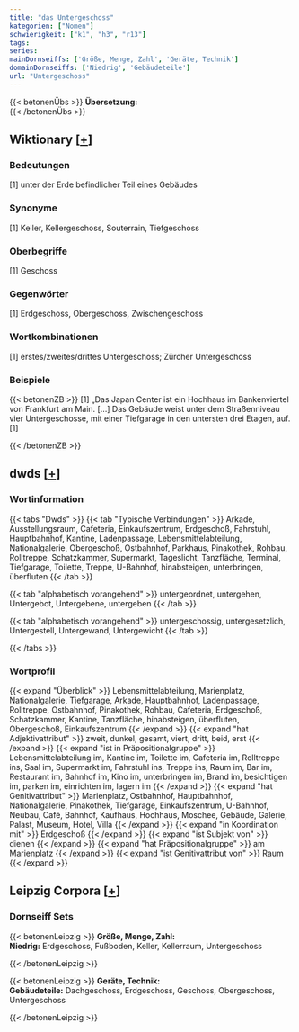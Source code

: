 ```yaml
---
title: "das Untergeschoss"
kategorien: ["Nomen"]
schwierigkeit: ["k1", "h3", "r13"]
tags:
series:
mainDornseiffs: ['Größe, Menge, Zahl', 'Geräte, Technik']
domainDornseiffs: ['Niedrig', 'Gebäudeteile']
url: "Untergeschoss"
---
```


{{< betonenÜbs >}}
**Übersetzung:**  
{{< /betonenÜbs >}}

## Wiktionary [[+](https://de.wiktionary.org/wiki/Untergeschoss)]

### Bedeutungen
[1] unter der Erde befindlicher Teil eines Gebäudes  

### Synonyme
[1] Keller, Kellergeschoss, Souterrain, Tiefgeschoss  

### Oberbegriffe
[1] Geschoss  

### Gegenwörter
[1] Erdgeschoss, Obergeschoss, Zwischengeschoss  

### Wortkombinationen
[1] erstes/zweites/drittes Untergeschoss; Zürcher Untergeschoss  

### Beispiele
{{< betonenZB >}}
[1] „Das Japan Center ist ein Hochhaus im Bankenviertel von Frankfurt am Main. […] Das Gebäude weist unter dem Straßenniveau vier Untergeschosse, mit einer Tiefgarage in den untersten drei Etagen, auf.[1]  

{{< /betonenZB >}}


## dwds [[+](https://www.dwds.de/wb/Untergeschoss)]

### Wortinformation
{{< tabs "Dwds" >}}
{{< tab "Typische Verbindungen" >}}
Arkade, Ausstellungsraum, Cafeteria, Einkaufszentrum, Erdgeschoß, Fahrstuhl, Hauptbahnhof, Kantine, Ladenpassage, Lebensmittelabteilung, Nationalgalerie, Obergeschoß, Ostbahnhof, Parkhaus, Pinakothek, Rohbau, Rolltreppe, Schatzkammer, Supermarkt, Tageslicht, Tanzfläche, Terminal, Tiefgarage, Toilette, Treppe, U-Bahnhof, hinabsteigen, unterbringen, überfluten
{{< /tab >}}

{{< tab "alphabetisch vorangehend" >}}
untergeordnet, untergehen, Untergebot, Untergebene, untergeben
{{< /tab >}}

{{< tab "alphabetisch vorangehend" >}}
untergeschossig, untergesetzlich, Untergestell, Untergewand, Untergewicht
{{< /tab >}}

{{< /tabs >}}

### Wortprofil
{{< expand "Überblick" >}} Lebensmittelabteilung, Marienplatz, Nationalgalerie, Tiefgarage, Arkade, Hauptbahnhof, Ladenpassage, Rolltreppe, Ostbahnhof, Pinakothek, Rohbau, Cafeteria, Erdgeschoß, Schatzkammer, Kantine, Tanzfläche, hinabsteigen, überfluten, Obergeschoß, Einkaufszentrum {{< /expand >}}
{{< expand "hat Adjektivattribut" >}} zweit, dunkel, gesamt, viert, dritt, beid, erst {{< /expand >}}
{{< expand "ist in Präpositionalgruppe" >}} Lebensmittelabteilung im, Kantine im, Toilette im, Cafeteria im, Rolltreppe ins, Saal im, Supermarkt im, Fahrstuhl ins, Treppe ins, Raum im, Bar im, Restaurant im, Bahnhof im, Kino im, unterbringen im, Brand im, besichtigen im, parken im, einrichten im, lagern im {{< /expand >}}
{{< expand "hat Genitivattribut" >}} Marienplatz, Ostbahnhof, Hauptbahnhof, Nationalgalerie, Pinakothek, Tiefgarage, Einkaufszentrum, U-Bahnhof, Neubau, Café, Bahnhof, Kaufhaus, Hochhaus, Moschee, Gebäude, Galerie, Palast, Museum, Hotel, Villa {{< /expand >}}
{{< expand "in Koordination mit" >}} Erdgeschoß {{< /expand >}}
{{< expand "ist Subjekt von" >}} dienen {{< /expand >}}
{{< expand "hat Präpositionalgruppe" >}} am Marienplatz {{< /expand >}}
{{< expand "ist Genitivattribut von" >}} Raum {{< /expand >}}

## Leipzig Corpora [[+](https://corpora.uni-leipzig.de/en/res?word=Untergeschoss&corpusId=deu_newscrawl-public_2018)]

### Dornseiff Sets
{{< betonenLeipzig >}}
**Größe, Menge, Zahl:**  
**Niedrig:** Erdgeschoss, Fußboden, Keller, Kellerraum, Untergeschoss  

{{< /betonenLeipzig >}}


{{< betonenLeipzig >}}
**Geräte, Technik:**  
**Gebäudeteile:** Dachgeschoss, Erdgeschoss, Geschoss, Obergeschoss, Untergeschoss  

{{< /betonenLeipzig >}}
